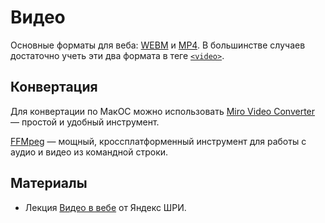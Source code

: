 # Видео
Основные форматы для веба: [WEBM](https://caniuse.com/#search=webm) и [MP4](https://caniuse.com/#search=mp4). В большинстве случаев достаточно учеть эти два формата в теге [`<video>`](https://developer.mozilla.org/ru/docs/Web/HTML/Element/video).

## Конвертация
Для конвертации по МакОС можно использовать [Miro Video Converter](http://mirovideoconverter.com) — простой и удобный инструмент.

[FFMpeg](https://www.ffmpeg.org) — мощный, кроссплатформенный инструмент для работы с аудио и видео из командной строки.

## Материалы
- Лекция [Видео в вебе](https://events.yandex.ru/lib/talks/6088/) от Яндекс ШРИ.